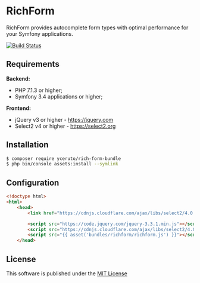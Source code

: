 RichForm
========

RichForm provides autocomplete form types with optimal performance for your Symfony applications.

[![Build Status](https://travis-ci.org/yceruto/rich-form-bundle.svg?branch=master)](https://travis-ci.org/yceruto/rich-form-bundle)

Requirements
------------

**Backend:**

  * PHP 7.1.3 or higher;
  * Symfony 3.4 applications or higher;

**Frontend:**

  * jQuery v3 or higher - https://jquery.com
  * Select2 v4 or higher - https://select2.org

Installation
------------

```bash
$ composer require yceruto/rich-form-bundle
$ php bin/console assets:install --symlink
```

Configuration
-------------

```html
<!doctype html>
<html>
    <head>
        <link href="https://cdnjs.cloudflare.com/ajax/libs/select2/4.0.6-rc.0/css/select2.min.css" rel="stylesheet" />

        <script src="https://code.jquery.com/jquery-3.3.1.min.js"></script>
        <script src="https://cdnjs.cloudflare.com/ajax/libs/select2/4.0.6-rc.0/js/select2.min.js"></script>
        <script src="{{ asset('bundles/richform/richform.js') }}"></script>
    </head>
```

License
-------

This software is published under the [MIT License](LICENSE)
